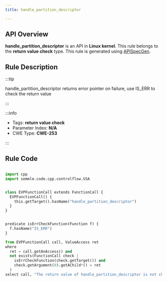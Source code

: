 ```yaml
---
title: handle_partition_descriptor

---
```



## API Overview
**handle_partition_descriptor** is an API in **Linux kernel**. This rule belongs to the **return value check** type. This rule is generated using [APISpecGen](../../tools/APISpecGen).
## Rule Description

:::tip

handle_partition_descriptor returns error pointer on failure, use IS_ERR to check the return value

:::

:::info

- Tags: **return value check**
- Parameter Index: **N/A**
- CWE Type: **CWE-253**

:::

## Rule Code
```python

import cpp
import semmle.code.cpp.controlflow.SSA


class EVPFunctionCall extends FunctionCall {
  EVPFunctionCall() {
    this.getTarget().hasName("handle_partition_descriptor")
  }
}


predicate isErrCheckFunction(Function f) {
  f.hasName("IS_ERR") 
}

from EVPFunctionCall call, ValueAccess ret
where
  ret = call.getAnAccess() and
  not exists(FunctionCall check |
    isErrCheckFunction(check.getTarget()) and
    check.getArgument(0).getAChild*() = ret
  )
select call, "The return value of handle_partition_descriptor is not checked with IS_ERR."
    
```